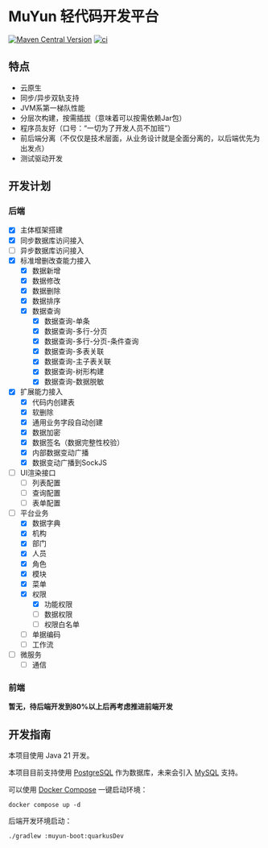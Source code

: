 # MuYun 轻代码开发平台

[![Maven Central Version](https://img.shields.io/maven-central/v/net.ximatai.muyun/muyun-core)](https://central.sonatype.com/artifact/net.ximatai.muyun/muyun-core/overview)
[![ci](https://github.com/ximatai/MuYun/actions/workflows/ci.yml/badge.svg)](https://github.com/ximatai/MuYun/actions/workflows/ci.yml)

## 特点

* 云原生
* 同步/异步双轨支持
* JVM系第一梯队性能
* 分层次构建，按需插拔（意味着可以按需依赖Jar包）
* 程序员友好（口号：“一切为了开发人员不加班”）
* 前后端分离（不仅仅是技术层面，从业务设计就是全面分离的，以后端优先为出发点）
* 测试驱动开发

## 开发计划

### 后端

* [x] 主体框架搭建
* [x] 同步数据库访问接入
* [ ] 异步数据库访问接入
* [x] 标准增删改查能力接入
  - [x] 数据新增
  - [x] 数据修改
  - [x] 数据删除
  - [x] 数据排序
  - [x] 数据查询
    - [x] 数据查询-单条
    - [x] 数据查询-多行-分页
    - [x] 数据查询-多行-分页-条件查询
    - [x] 数据查询-多表关联
    - [x] 数据查询-主子表关联
    - [x] 数据查询-树形构建
    - [x] 数据查询-数据脱敏
* [x] 扩展能力接入
    - [x] 代码内创建表
    - [x] 软删除
    - [x] 通用业务字段自动创建
    - [x] 数据加密
    - [x] 数据签名（数据完整性校验） 
    - [x] 内部数据变动广播
    - [x] 数据变动广播到SockJS
* [ ] UI渲染接口
    - [ ] 列表配置
    - [ ] 查询配置
    - [ ] 表单配置
* [ ] 平台业务
    - [x] 数据字典
    - [x] 机构
    - [x] 部门
    - [x] 人员
    - [x] 角色
    - [x] 模块
    - [x] 菜单
    - [x] 权限
      - [x] 功能权限
      - [ ] 数据权限
      - [ ] 权限白名单 
    - [ ] 单据编码
    - [ ] 工作流
* [ ] 微服务
    - [ ] 通信

### 前端

**暂无，待后端开发到80%以上后再考虑推进前端开发**

## 开发指南

本项目使用 Java 21 开发。

本项目目前支持使用 [PostgreSQL](https://www.postgresql.org/) 作为数据库，未来会引入 [MySQL](https://www.mysql.com/) 支持。

可以使用 [Docker Compose](https://docs.docker.com/compose/) 一键启动环境：

```shell
docker compose up -d
```

后端开发环境启动：

```shell
./gradlew :muyun-boot:quarkusDev
```
